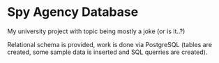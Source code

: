 # Spy Agency Database
My university project with topic being mostly a joke (or is it..?)

Relational schema is provided, work is done via PostgreSQL (tables are created, some sample data is inserted and SQL querries are created).
